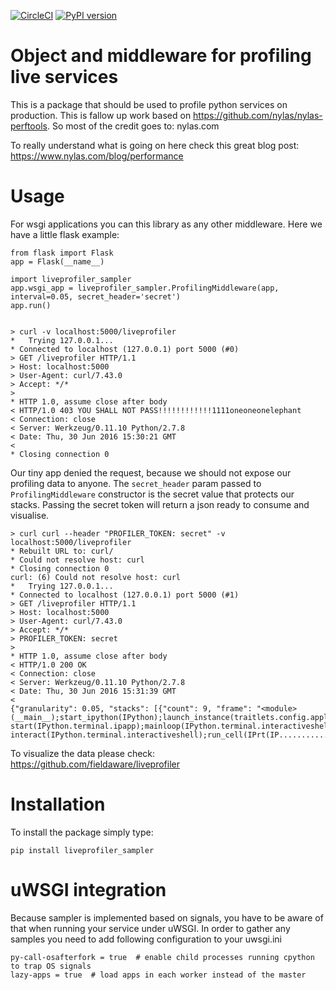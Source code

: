 [![CircleCI](https://circleci.com/gh/fieldaware/liveprofiler_sampler.svg?style=svg)](https://circleci.com/gh/fieldaware/liveprofiler_sampler)
[![PyPI version](https://badge.fury.io/py/liveprofiler_sampler.svg)](https://badge.fury.io/py/liveprofiler_sampler)

# Object and middleware for profiling live services

This is a package that should be used to profile python services on production. This is fallow up work based on https://github.com/nylas/nylas-perftools. So most of the credit goes to: nylas.com

To really understand what is going on here check this great blog post: https://www.nylas.com/blog/performance

# Usage

For wsgi applications you can this library as any other middleware. Here we have a little flask example:

```
from flask import Flask
app = Flask(__name__)

import liveprofiler_sampler
app.wsgi_app = liveprofiler_sampler.ProfilingMiddleware(app, interval=0.05, secret_header='secret')
app.run()


> curl -v localhost:5000/liveprofiler
*   Trying 127.0.0.1...
* Connected to localhost (127.0.0.1) port 5000 (#0)
> GET /liveprofiler HTTP/1.1
> Host: localhost:5000
> User-Agent: curl/7.43.0
> Accept: */*
>
* HTTP 1.0, assume close after body
< HTTP/1.0 403 YOU SHALL NOT PASS!!!!!!!!!!!!1111oneoneonelephant
< Connection: close
< Server: Werkzeug/0.11.10 Python/2.7.8
< Date: Thu, 30 Jun 2016 15:30:21 GMT
<
* Closing connection 0

```

Our tiny app denied the request, because we should not expose our profiling data to anyone. The `secret_header` param passed to `ProfilingMiddleware` constructor is the secret value that protects our stacks. Passing the secret token will return a json ready to consume and visualise.

```
> curl curl --header "PROFILER_TOKEN: secret" -v localhost:5000/liveprofiler
* Rebuilt URL to: curl/
* Could not resolve host: curl
* Closing connection 0
curl: (6) Could not resolve host: curl
*   Trying 127.0.0.1...
* Connected to localhost (127.0.0.1) port 5000 (#1)
> GET /liveprofiler HTTP/1.1
> Host: localhost:5000
> User-Agent: curl/7.43.0
> Accept: */*
> PROFILER_TOKEN: secret
>
* HTTP 1.0, assume close after body
< HTTP/1.0 200 OK
< Connection: close
< Server: Werkzeug/0.11.10 Python/2.7.8
< Date: Thu, 30 Jun 2016 15:31:39 GMT
<
{"granularity": 0.05, "stacks": [{"count": 9, "frame": "<module>(__main__);start_ipython(IPython);launch_instance(traitlets.config.application);
start(IPython.terminal.ipapp);mainloop(IPython.terminal.interactiveshell);
interact(IPython.terminal.interactiveshell);run_cell(IPrt(IP...........
```

To visualize the data please check: https://github.com/fieldaware/liveprofiler
# Installation

To install the package simply type:

```
pip install liveprofiler_sampler
```

# uWSGI integration

Because sampler is implemented based on signals, you have to be aware of that when running your service under uWSGI.
In order to gather any samples you need to add following configuration to your uwsgi.ini
```
py-call-osafterfork = true  # enable child processes running cpython to trap OS signals
lazy-apps = true  # load apps in each worker instead of the master

```
